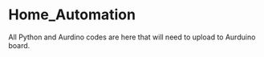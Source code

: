 # Home_Automation

All Python and Aurdino codes are here that will need to upload to Aurduino board.
